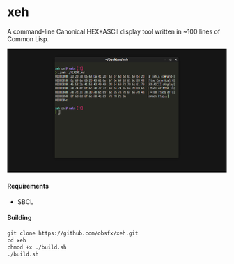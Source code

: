 # xeh
A command-line Canonical HEX+ASCII display tool written in ~100 lines of Common Lisp.

![](https://raw.githubusercontent.com/obsfx/xeh/main/xeh.png)

#### Requirements

- SBCL

#### Building

```
git clone https://github.com/obsfx/xeh.git
cd xeh
chmod +x ./build.sh
./build.sh
```

